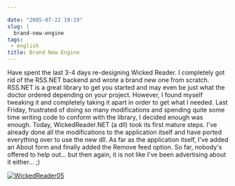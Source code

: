 ```yaml
---

date: "2005-07-22 19:19"
slug: |
  brand-new-engine
tags:
 - english
title: Brand New Engine
---
```


Have spent the last 3-4 days re-designing Wicked Reader. I completely
got rid of the RSS.NET backend and wrote a brand new one from scratch.
RSS.NET is a great library to get you started and may even be just what
the doctor ordered depending on your project. However, I found myself
tweaking it and completely taking it apart in order to get what I
needed. Last Friday, frustrated of doing so many modifications and
spending quite some time writing code to conform with the library, I
decided enough was enough. Today, WickedReader.NET (a dll) took its
first mature steps. I've already done all the modifications to the
application itself and have ported everything over to use the new dll.
As far as the application itself, I've added an About form and finally
added the Remove feed option. So far, nobody's offered to help out...
but then again, it is not like I've been advertising about it either...
;)

[![WickedReader05](http://photos22.flickr.com/27829311_ff3dc1fe30.jpg)](http://photos22.flickr.com/27829311_ff3dc1fe30_o.jpg)

